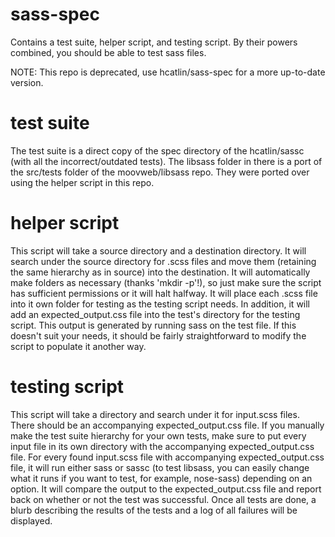 sass-spec
=========

Contains a test suite, helper script, and testing script. By their powers combined, you should be able to test sass files.

NOTE: This repo is deprecated, use hcatlin/sass-spec for a more up-to-date version.

test suite
==========

The test suite is a direct copy of the spec directory of the hcatlin/sassc (with all the incorrect/outdated tests). The libsass folder in there is a port of the src/tests folder of the moovweb/libsass repo. They were ported over using the helper script in this repo.

helper script
=============

This script will take a source directory and a destination directory. It will search under the source directory for .scss files and move them (retaining the same hierarchy as in source) into the destination. It will automatically make folders as necessary (thanks 'mkdir -p'!), so just make sure the script has sufficient permissions or it will halt halfway.  It will place each .scss file into it own folder for testing as the testing script needs.  In addition, it will add an expected_output.css file into the test's directory for the testing script.  This output is generated by running sass on the test file. If this doesn't suit your needs, it should be fairly straightforward to modify the script to populate it another way.

testing script
==============

This script will take a directory and search under it for input.scss files. There should be an accompanying expected_output.css file. If you manually make the test suite hierarchy for your own tests, make sure to put every input file in its own directory with the accompanying expected_output.css file. For every found input.scss file with accompanying expected_output.css file, it will run either sass or sassc (to test libsass, you can easily change what it runs if you want to test, for example, nose-sass) depending on an option. It will compare the output to the expected_output.css file and report back on whether or not the test was successful. Once all tests are done, a blurb describing the results of the tests and a log of all failures will be displayed.
